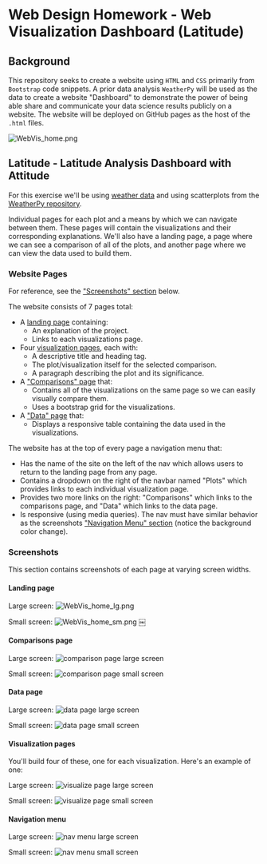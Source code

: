 # Web Design Homework - Web Visualization Dashboard (Latitude)

## Background

This repository seeks to create a website using `HTML` and `CSS` primarily from `Bootstrap` code snippets. A prior data analysis `WeatherPy` will be used as the data to create a website "Dashboard" to demonstrate the power of being able share and communicate your data science results publicly on a website. The website will be deployed on GitHub pages as the host of the `.html` files.

![WebVis_home.png](WebVisualizations/Images/WebVis_home_lg.png)


## Latitude - Latitude Analysis Dashboard with Attitude

For this exercise we'll be using [weather data](WebVisualizations/Resources/cities.csv) and using scatterplots from the [WeatherPy repository](https://github.com/kipmadden/python-api-challenge).

Individual pages for each plot and a means by which we can navigate between them. These pages will contain the visualizations and their corresponding explanations. We'll also have a landing page, a page where we can see a comparison of all of the plots, and another page where we can view the data used to build them.

### Website Pages

For reference, see the ["Screenshots" section](#screenshots) below.

The website consists of 7 pages total:

* A [landing page](#landing-page) containing:
  * An explanation of the project.
  * Links to each visualizations page.
* Four [visualization pages](#visualization-pages), each with:
  * A descriptive title and heading tag.
  * The plot/visualization itself for the selected comparison.
  * A paragraph describing the plot and its significance.
* A ["Comparisons" page](#comparisons-page) that:
  * Contains all of the visualizations on the same page so we can easily visually compare them.
  * Uses a bootstrap grid for the visualizations.
* A ["Data" page](#data-page) that:
  * Displays a responsive table containing the data used in the visualizations.
    
The website has at the top of every page a navigation menu that:

* Has the name of the site on the left of the nav which allows users to return to the landing page from any page.
* Contains a dropdown on the right of the navbar named "Plots" which provides links to each individual visualization page.
* Provides two more links on the right: "Comparisons" which links to the comparisons page, and "Data" which links to the data page.
* Is responsive (using media queries). The nav must have similar behavior as the screenshots ["Navigation Menu" section](#navigation-menu) (notice the background color change).


### Screenshots

This section contains screenshots of each page at varying screen widths.

#### Landing page

Large screen:
![WebVis_home_lg.png](WebVisualizations/Images/WebVis_home_lg.png)

Small screen:
![WebVis_home_sm.png](WebVisualizations/Images/WebVis_home_sm.png)
￼

#### Comparisons page

Large screen:
![comparison page large screen](WebVisualizations/Images/Comparison_lg.png)

Small screen:
![comparison page small screen](WebVisualizations/Images/Comparison_sm.png)

#### Data page

Large screen:
![data page large screen](WebVisualizations/Images/Data_lg.png)

Small screen:
![data page small screen](WebVisualizations/Images/Data_sm.png)

#### Visualization pages

You'll build four of these, one for each visualization. Here's an example of one:

Large screen:
![visualize page large screen](WebVisualizations/Images/Temperature_lg.png)

Small screen:
![visualize page small screen](WebVisualizations/Images/Temperature_sm.png)

#### Navigation menu

Large screen:
![nav menu large screen](Images/nav-lg.png)

Small screen:
![nav menu small screen](Images/nav-sm.png)
